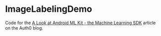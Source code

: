 # ImageLabelingDemo
Code for the [A Look at Android ML Kit - the Machine Learning SDK](https://auth0.com/blog/a-look-at-android-ml-kit-the-machine-learning-sdk/) article on the Auth0 blog.
